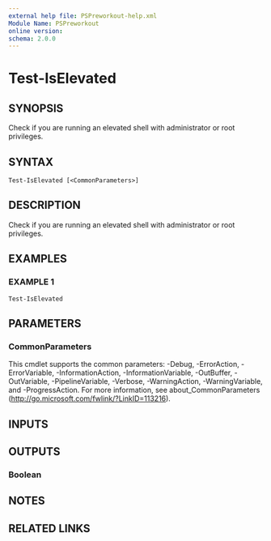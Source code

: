 ```yaml
---
external help file: PSPreworkout-help.xml
Module Name: PSPreworkout
online version:
schema: 2.0.0
---
```


# Test-IsElevated

## SYNOPSIS

Check if you are running an elevated shell with administrator or root privileges.

## SYNTAX

```
Test-IsElevated [<CommonParameters>]
```

## DESCRIPTION

Check if you are running an elevated shell with administrator or root privileges.

## EXAMPLES

### EXAMPLE 1

```
Test-IsElevated
```

## PARAMETERS

### CommonParameters

This cmdlet supports the common parameters: -Debug, -ErrorAction, -ErrorVariable, -InformationAction, -InformationVariable, -OutBuffer, -OutVariable, -PipelineVariable, -Verbose, -WarningAction, -WarningVariable, and -ProgressAction.
For more information, see about_CommonParameters (http://go.microsoft.com/fwlink/?LinkID=113216).

## INPUTS

## OUTPUTS

### Boolean

## NOTES

## RELATED LINKS
